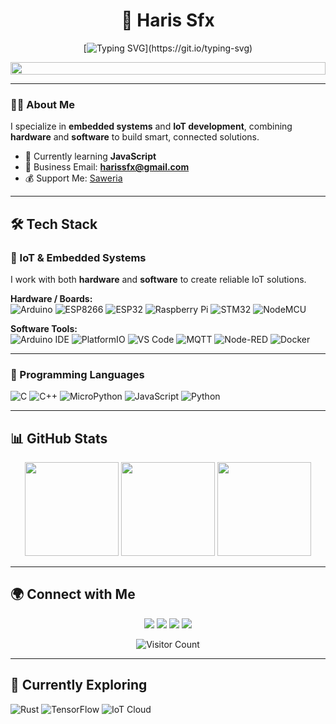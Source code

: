 <div align="center">

# 🚀 Haris Sfx  

[![Typing SVG](https://readme-typing-svg.demolab.com?font=Fira+Code&duration=4000&pause=500&color=36BCF7&center=true&vCenter=true&width=600&lines=Software+Development+Engineer;Full+Stack+Developer;Bot+Developer;AI+Engineer;IoT+%26+Embedded+Systems+Enthusiast;Connecting+Hardware+%26+Software;Code.+Create.+Innovate.)](https://git.io/typing-svg)

<img src="https://i.imgur.com/dBaSKWF.gif" height="20" width="100%">
</div>

---

### 👨‍💻 About Me
I specialize in **embedded systems** and **IoT development**, combining **hardware** and **software** to build smart, connected solutions.  

- 🌱 Currently learning **JavaScript**  
- 📧 Business Email: **harissfx@gmail.com**  
- 💰 Support Me: [Saweria](https://saweria.co/HarisSfx)  

---

## 🛠 Tech Stack  

### 🔹 IoT & Embedded Systems  
I work with both **hardware** and **software** to create reliable IoT solutions.  

**Hardware / Boards:**  
![Arduino](https://img.shields.io/badge/Arduino-00979D?style=for-the-badge&logo=arduino&logoColor=white)
![ESP8266](https://img.shields.io/badge/ESP8266-E7352C?style=for-the-badge&logo=espressif&logoColor=white)
![ESP32](https://img.shields.io/badge/ESP32-003B57?style=for-the-badge&logo=espressif&logoColor=white)
![Raspberry Pi](https://img.shields.io/badge/Raspberry%20Pi-C51A4A?style=for-the-badge&logo=raspberrypi&logoColor=white)
![STM32](https://img.shields.io/badge/STM32-03234B?style=for-the-badge&logo=stmicroelectronics&logoColor=white)
![NodeMCU](https://img.shields.io/badge/NodeMCU-1B365D?style=for-the-badge&logo=espressif&logoColor=white)

**Software Tools:**  
![Arduino IDE](https://img.shields.io/badge/Arduino_IDE-00979D?style=for-the-badge&logo=arduino&logoColor=white)
![PlatformIO](https://img.shields.io/badge/PlatformIO-FF9E0F?style=for-the-badge&logo=platformio&logoColor=white)
![VS Code](https://img.shields.io/badge/VS_Code-007ACC?style=for-the-badge&logo=visual-studio-code&logoColor=white)
![MQTT](https://img.shields.io/badge/MQTT-660066?style=for-the-badge&logo=eclipsemosquitto&logoColor=white)
![Node-RED](https://img.shields.io/badge/Node--RED-8F0000?style=for-the-badge&logo=nodered&logoColor=white)
![Docker](https://img.shields.io/badge/Docker-2496ED?style=for-the-badge&logo=docker&logoColor=white)

---

### 🔹 Programming Languages  
![C](https://img.shields.io/badge/C-00599C?style=for-the-badge&logo=c&logoColor=white)
![C++](https://img.shields.io/badge/C++-00599C?style=for-the-badge&logo=c%2B%2B&logoColor=white)
![MicroPython](https://img.shields.io/badge/MicroPython-2B5B84?style=for-the-badge&logo=python&logoColor=white)
![JavaScript](https://img.shields.io/badge/JavaScript-F7DF1E?style=for-the-badge&logo=javascript&logoColor=black)
![Python](https://img.shields.io/badge/Python-3776AB?style=for-the-badge&logo=python&logoColor=white)

---

## 📊 GitHub Stats  

<div align="center">
  <img src="https://github-readme-stats.vercel.app/api?username=harissfx&show_icons=true&theme=chartreuse-dark" height="150"/>
  <img src="https://streak-stats.demolab.com/?user=harissfx&theme=chartreuse-dark" height="150"/>
  <img src="https://github-readme-stats.vercel.app/api/top-langs/?username=harissfx&theme=chartreuse-dark&layout=compact" height="150"/>
</div>

---

## 🌍 Connect with Me  

<p align="center">
  <a href="https://t.me/CircuitNomad"><img src="https://img.shields.io/badge/Telegram-0088cc?style=for-the-badge&logo=telegram&logoColor=white"/></a>
  <a href="https://github.com/harissfx"><img src="https://img.shields.io/badge/GitHub-000000?style=for-the-badge&logo=github&logoColor=white"/></a>
  <a href="https://x.com/HarisSfx"><img src="https://img.shields.io/badge/Twitter/X-000000?style=for-the-badge&logo=x&logoColor=white"/></a>
  <a href="https://shopee.co.id/hr_project_"><img src="https://img.shields.io/badge/Shopee-EE4D2D?style=for-the-badge&logo=shopee&logoColor=white"/></a>
</p>

<p align="center">
  <img src="https://count.getloli.com/get/@harissfx-github-readme?theme=rule34" alt="Visitor Count"/>
</p>

---

## 🎯 Currently Exploring  

![Rust](https://img.shields.io/badge/Rust-000000?style=for-the-badge&logo=rust&logoColor=white)
![TensorFlow](https://img.shields.io/badge/TensorFlow-FF6F00?style=for-the-badge&logo=tensorflow&logoColor=white)
![IoT Cloud](https://img.shields.io/badge/IoT_Cloud-4285F4?style=for-the-badge&logo=googlecloud&logoColor=white)

